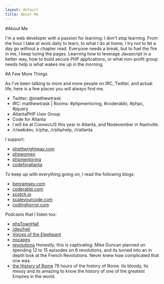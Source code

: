 ```yaml
---
layout: default
title: About Me
---
```



#About Me

I'm a web developer with a passion for learning. I don't stop learning. From the hour I take at work daily to learn, to what I do at home; I try not to let a day go without a chapter read. Everyone needs a break, but to fuel the fire in me, I keep turing the pages. Learning how to leverage Javascript in a better way, how to build secure PHP applications, or what non-profit group needs help is what wakes me up in the morning.

#A Few More Things


As I've been talking to more and more people on IRC, Twitter, and actual life, here is a few places you will always find me.

* Twitter: @matthewtrask
* IRC: matthewtrask | Rooms: #phpmentoring, #coderabbi, #phpc, #jquery
* AtlantaPHP User Group
* Code for Atlanta
* I will be at ConnectJS this year in Atlanta, and Nodevember in Nashville.
* /r/webdev, /r/php, /r/phphelp, /r/atlanta

I support:

* [phptherightway.com](http://phptherightway.com)
* [phpwomen](http://phpwomen.com)
* [phpmentoring](http://phpmentoring.org)
* [codeforatlanta](http://codeforatlanta.org)

To keep up with everything going on, I read the following blogs:

* [benramsey.com](https://benramsey.com)
* [coderabbi.com](https://coderabbi.github.io/)
* [scotch.io](scotch.io)
* [scaleyourcode.com](https://scaleyourcode.com/)
* [codinghorror.com](codinghorror.com)

Podcasts that I listen too:

* [phpTownHall](phptownhall.com)
* [/dev/hell](http://devhell.info/)
* [Voices of the Elephpant](https://voicesoftheelephpant.com/)
* [nocapes](https://nocapes.net)
* [revolutions](revolutionspodcast.com) Honestly, this is captivating. Mike Duncan planned on spending 12 to 15 episodes on 6 revolutions, and its turned into an in depth look at the French Revolutions. Never knew how complicated that one was.
* [the History of Rome](historyofrome.typepad.com) 78 hours of the history of Rome. Its bloody, its messy and its amazing to know the history of one of the greatest Empires in the world.
